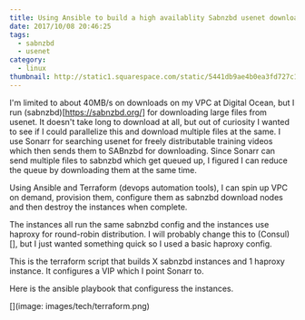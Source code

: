 ```yaml
---
title: Using Ansible to build a high availablity Sabnzbd usenet downloader  
date: 2017/10/08 20:46:25
tags:
  - sabnzbd
  - usenet
category:
  - linux
thumbnail: http://static1.squarespace.com/static/5441db9ae4b0ea3fd727c19f/5441e39fe4b0c5dff241f1e5/54433308e4b0ea3fd7299c85/1419957053419/?format=80w
---
```

I'm limited to about 40MB/s on downloads on my VPC at Digital Ocean, but I run (sabnzbd)[https://sabnzbd.org/] for downloading large files from usenet.  It doesn't take long to download at all, but out of curiosity I wanted to see if I could parallelize this and download multiple files at the same.  I use Sonarr for searching usenet for freely distributable training videos which then sends them to SABnzbd for downloading.  Since Sonarr can send multiple files to sabnzbd which get queued up, I figured I can reduce the queue by downloading them at the same time.

Using Ansible and Terraform (devops automation tools), I can spin up VPC on demand, provision them, configure them as sabnzbd download nodes and then destroy the instances when complete.

The instances all run the same sabnzbd config and the instances use haproxy for round-robin distribution.  I will probably change this to (Consul)[], but I just wanted something quick so I used a basic haproxy config.

This is the terraform script that builds X sabnzbd instances and 1 haproxy instance.  It configures a VIP which I point Sonarr to.

Here is the ansible playbook that configuress the instances.

[](image: images/tech/terraform.png)
